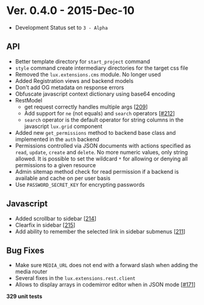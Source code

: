 # Ver. 0.4.0 - 2015-Dec-10


* Development Status set to ``3 - Alpha``

## API
* Better template directory for ``start_project`` command
* ``style`` command create intermediary directories for the target css file
* Removed the ``lux.extensions.cms`` module. No longer used
* Added Registration views and backend models
* Don't add OG metadata on response errors
* Obfuscate javascript context dictionary using base64 encoding
* RestModel
  * get request correctly handles multiple args [[209](https://github.com/quantmind/lux/pull/209)]
  * Add support for ``ne`` (not equals) and ``search`` operators  [[#212](https://github.com/quantmind/lux/pull/212)]
  * ``search`` operator is the default operator for string columns in the javascript ``lux.grid`` component
* Added new ``get_permissions`` method to backend base class and implemented in the ``auth`` backend
* Permissions controlled via JSON documents with actions specified as
  ``read``, ``update``, ``create`` and ``delete``. No more numeric values, only string allowed.
  It is possible to set the wildcard ``*`` for allowing or denying all permissions
  to a given resource
* Admin sitemap method check for read permission if a backend is available and cache on per user basis
* Use ``PASSWORD_SECRET_KEY`` for encrypting passwords

## Javascript
* Added scrollbar to sidebar [[214](https://github.com/quantmind/lux/pull/214)]
* Clearfix in sidebar [[215](https://github.com/quantmind/lux/pull/215)]
* Add ability to remember the selected link in sidebar submenus [[211](https://github.com/quantmind/lux/pull/221)]

## Bug Fixes
* Make sure ``MEDIA_URL`` does not end with a forward slash when adding the media router
* Several fixes in the ``lux.extensions.rest.client``
* Allows to display arrays in codemirror editor when in JSON mode [[#171](https://github.com/quantmind/lux/pull/171)]

**329 unit tests**



